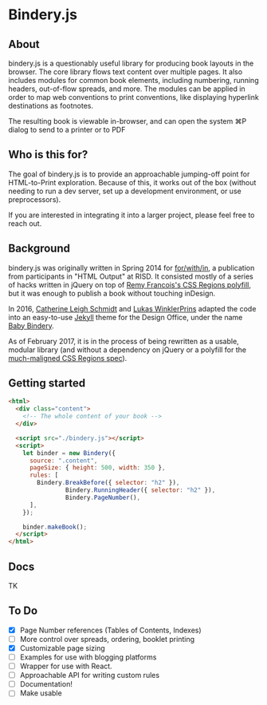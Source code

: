 # Bindery.js

## About

bindery.js is a questionably useful library for producing book layouts in the
browser. The core library flows text content over multiple pages. It also includes modules for common book elements, including numbering, running headers, out-of-flow spreads, and more. The modules can be applied in order to map web conventions to print conventions,
like displaying hyperlink destinations as footnotes.

The resulting book is viewable in-browser, and can open the system ⌘P dialog to send to a printer or to PDF


## Who is this for?

The goal of bindery.js is to provide an approachable jumping-off point for HTML-to-Print
exploration. Because of this, it works out of the box (without needing to run a dev server,
set up a development environment, or use preprocessors).

If you are interested in integrating it into a larger project, please feel free to reach out.


## Background

bindery.js was originally written in Spring 2014 for [for/with/in](http://htmloutput.risd.gd/),
a publication from participants in "HTML Output" at RISD. It consisted mostly of a series of hacks written in jQuery on top of [Remy Francois's CSS
Regions polyfill](https://github.com/FremyCompany/css-regions-polyfill), but it was enough
to publish a book without touching inDesign.

In 2016, [Catherine Leigh Schmidt](http://cath.land) and [Lukas WinklerPrins](http://ltwp.net) adapted the code into an easy-to-use [Jekyll](https://jekyllrb.com/) theme for
the Design Office, under the name [Baby Bindery](https://github.com/thedesignoffice/babybindery).

As of February 2017, it is in the process of being rewritten as a usable, modular library (and without a dependency on jQuery or a polyfill for the [much-maligned CSS Regions spec](https://alistapart.com/blog/post/css-regions-considered-harmful)).

## Getting started

```html
<html>
  <div class="content">
    <!-- The whole content of your book -->
  </div>

  <script src="./bindery.js"></script>
  <script>
    let binder = new Bindery({
      source: ".content",
      pageSize: { height: 500, width: 350 },
      rules: [
      	Bindery.BreakBefore({ selector: "h2" }),
				Bindery.RunningHeader({ selector: "h2" }),
				Bindery.PageNumber(),
      ],
    });

    binder.makeBook();
  </script>
</html>

```

## Docs

TK

## To Do

- [x] Page Number references (Tables of Contents, Indexes)
- [ ] More control over spreads, ordering, booklet printing
- [x] Customizable page sizing
- [ ] Examples for use with blogging platforms
- [ ] Wrapper for use with React.
- [ ] Approachable API for writing custom rules
- [ ] Documentation!
- [ ] Make usable

